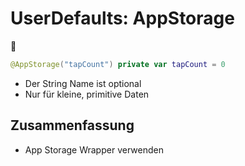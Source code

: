# UserDefaults: AppStorage
💾

```swift
@AppStorage("tapCount") private var tapCount = 0
```
- Der String Name ist optional
- Nur für kleine, primitive Daten

## Zusammenfassung
- App Storage Wrapper verwenden